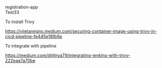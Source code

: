 registration-app
<br>
Test33


To install Trivy 

https://vijetareigns.medium.com/securing-container-image-using-trivy-in-cicd-pipeline-fe445e18fb9a

To integrate with pipeline 

https://medium.com/@lilnya79/integrating-jenkins-with-trivy-222eaa7a70be
